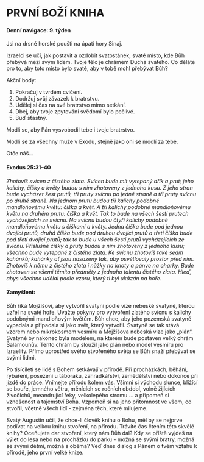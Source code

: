 # PRVNÍ BOŽÍ KNIHA

#### Denní navigace: 9. týden

Jsi na drsné horské poušti na úpatí hory Sinaj.

Izraelci se učí, jak postavit a ozdobit svatostánek, svaté místo, kde Bůh přebývá mezi svým lidem. Tvoje tělo je chrámem Ducha svatého. Co děláte pro to, aby toto místo bylo svaté, aby v tobě mohl přebývat Bůh?

Akční body:
1. Pokračuj v tvrdém cvičení.
2. Dodržuj svůj závazek k bratrstvu.
3. Udělej si čas na své bratrstvo mimo setkání.
4. Dbej, aby tvoje zpytování svědomí bylo pečlivé.
5. Buď šťastný.

Modli se, aby Pán vysvobodil tebe i tvoje bratrstvo.

Modli se za všechny muže v Exodu, stejně jako oni se modlí za tebe.

Otče náš...


#### Exodus 25:31–40
*Zhotovíš svícen z čistého zlata. Svícen bude mít vytepaný dřík a prut; jeho
kalichy, číšky a květy budou s ním zhotoveny z jednoho kusu. Z jeho stran bude
vycházet šest prutů, tři pruty svícnu po jedné straně a tři pruty svícnu po
druhé straně. Na jednom prutu budou tři kalichy podobné mandloňovému květu:
číška a květ. A tři kalichy podobné mandloňovému květu na druhém prutu: číška
a květ. Tak to bude na všech šesti prutech vycházejících ze svícnu. Na svícnu
budou čtyři kalichy podobné mandloňovému květu s číškami a květy. Jedna číška
bude pod jednou dvojicí prutů, druhá číška bude pod druhou dvojicí prutů
a třetí číška bude pod třetí dvojicí prutů; tak to bude u všech šesti prutů
vycházejících ze svícnu. Příslušné číšky a pruty budou s ním zhotoveny z jednoho
kusu; všechno bude vytepané z čistého zlata. Ke svícnu zhotovíš také sedm
kahánků; kahánky ať jsou nasazeny tak, aby osvětlovaly prostor před ním.
Zhotovíš k němu z čistého zlata i nůžky na knoty a pánve na oharky. Bude
zhotoven se všemi těmito předměty z jednoho talentu čistého zlata. Hleď, abys
všechno udělal podle vzoru, který ti byl ukázán na hoře.*

#### Zamyšlení:
  Bůh říká Mojžíšovi, aby vytvořil svatyni podle vize nebeské svatyně, kterou
uzřel na svaté hoře. Uvažte pokyny pro vytvoření zlatého svícnu s kalichy
podobnými mandloňovým květům. Bůh chce, aby jeho pozemská svatyně vypadala
a připadala si jako svět, který vytvořil. Svatyně se tak stává vzorem nebo
mikrokosmem vesmíru a Mojžíšova nebeská vize jako „plán“. Svatyně by nakonec byla
modelem, na kterém bude postaven velký chrám Šalamounův. Tento chrám by sloužil
jako plán nebo model vesmíru pro Izraelity. Přímo uprostřed svého stvořeného
světa se Bůh snaží přebývat se svými lidmi.

  Po tisíciletí se lidé s Bohem setkávají v přírodě. Při procházkách, běhání,
rybaření, posezení u táboráku, zahrádkářství, zemědělství nebo dokonce při jízdě
do práce. Vnímejte přírodu kolem vás. Všimni si východu slunce, blížící se bouře,
jemného větru, měnících se ročních období, volně žijících živočichů, meandrující
řeky, velkolepého stromu ... a připomeň si vznešenost a tajemství Boha. Vzpomeň
si na jeho přítomnost ve všem, co stvořil, včetně všech lidí - zejména těch,
které milujeme.

  Svatý Augustin učil, že chce-li člověk knihu o Bohu, měl by se nejprve podívat
na velkou knihu stvoření, na přírodu. Trávíte čas čtením této skvělé knihy?
Oceňujete dar stvoření, který nám Bůh dal? Kdy se příště vyjdeš na výlet do
lesa nebo na procházku do parku - možná se svými bratry, možná se svými dětmi,
možná s oběma? Veď dnes dialog s Pánem o tvém vztahu k přírodě, jeho první velké
knize.
